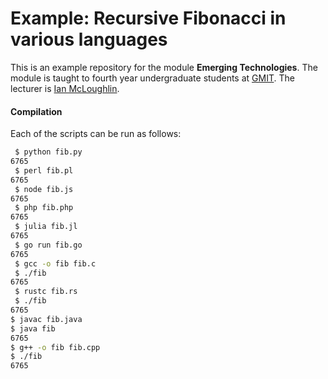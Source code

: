 # Example: Recursive Fibonacci in various languages

This is an example repository for the module **Emerging Technologies**.
The module is taught to fourth year undergraduate students at [GMIT](http://www.gmit.ie).
The lecturer is [Ian McLoughlin](https://ianmcloughlin.github.io).

#### Compilation
Each of the scripts can be run as follows:
```bash
 $ python fib.py
6765
 $ perl fib.pl 
6765
 $ node fib.js 
6765
 $ php fib.php 
6765
 $ julia fib.jl 
6765
 $ go run fib.go
6765
 $ gcc -o fib fib.c
 $ ./fib
6765
 $ rustc fib.rs 
 $ ./fib
6765
$ javac fib.java
$ java fib
6765
$ g++ -o fib fib.cpp 
$ ./fib
6765

```
